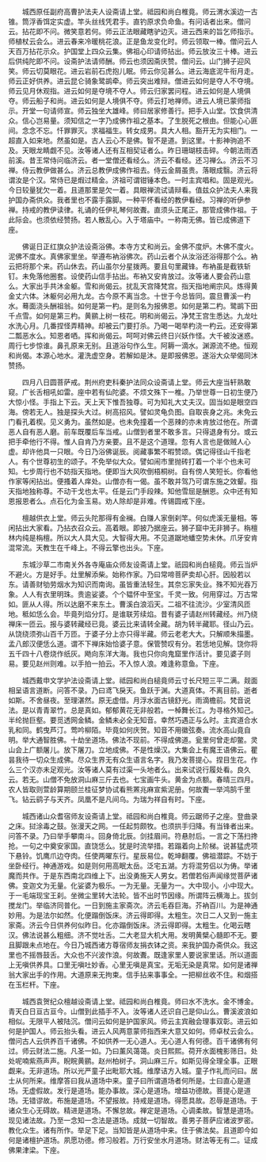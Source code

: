<!-- { "loadSidebar": true } -->
　　城西原任副府高曹护法夫人设斋请上堂。祗园和尚白椎竟。师云渭水溪边一古锥。筒浮香饵定实虚。竿头丝线凭君手。直钓原求负命鱼。有问话者出来。僧问云。拈花即不问。微笑意若何。师云正法眼藏瞎驴边灭。进云西来的旨乞师指示。师植杖云会么。进云春来冷暖桃花浪。正是鱼龙变化时。师云领取一棒。僧问云人天百万拈花示众。护国堂上四众云集。佛祖心印请师拈出。师云放汝三十棒。进云后供纯陀即不问。设斋护法请师酬。师云也须因斋庆赞。僧问云。山门狮子迎风笑。师云切莫眼花。进云岩前石虎抱儿眠。师云你见甚么。进云海底泥牛衔月走。师云正好供养。进云昆仑骑象鹭鹚牵。师云突出难辩。僧进云如何是夺人不夺境。师云见月休观指。进云如何是夺境不夺人。师云归家罢问程。进云如何是人境俱夺。师云船子和尚。进云如何是人境俱不夺。师云打地禅师。进云人境已蒙师指示。开堂一句请师宣。师云独坐大雄峰。师曰居家修善行。把手入山堂。饮食供清众。信心岂易量。须知信之一字乃成佛作祖之基本。了生脱死之根由。但能心心匪间。念念不忘。忏罪罪灭。求福福生。转女成男。具大人相。豁开无为实相门。一超直入如来地。然虽如是。古人云心不是佛。智不是道。到这里。十影神驹追不及。天眼龙睛觑不见。汝等诸人还有互相契证者么。昨日珊瑚枝击碎。今朝法雨洒前溪。昔王常侍问临济云。者一堂僧还看经么。济云不看经。还习禅么。济云不习禅。侍云教伊做甚么。济云总教伊成佛作祖去。侍云金屑虽贵。落眼成翳。济云将谓汝是个汉。常侍已是煆过精金。济祖可谓钳锤本色。一时主宾唱和。固是观光。今日较量犹欠一着。且道那里是欠一着。具眼禅流试请辩看。值兹众护法夫人来我护国办斋供众。我者里也不露手露脚。一种平怀看经的教伊看经。习禅的听伊参禅。持戒的教伊读律。礼诵的任伊礼琴何故聻。直须头正尾正。那管成佛作祖。于此际会。也须依经赞扬。若人散乱心。入于塔庙中。一称南无佛。皆已成佛道下座。

　　佛诞日正红旗众护法设斋浴佛。本寺方丈和尚云。金佛不度炉。木佛不度火。泥佛不度水。真佛家里坐。举遵布衲浴佛次。药山云者个从汝浴还浴得那个么。衲云把将那个来。药山休去。药山虽尔分星拨两。要且句里藏锋。布衲虽是截铁斩钉。未免落他圈套。设使药山信手拈出。布衲又安肯放过。汝等诸人要会药山意么。大家出手共沐金躯。雪和尚偈云。扰乱天宫降梵宫。指天指地阐宗风。炼得黄金丈六体。沐躯何必用九龙。古今原不离当念。十世于今总皆同。震旦曹溪一杓水。蓦面浇头酬祖翁。如何是第一杓。是则名为报佛恩。如何是第二杓。鹭鹚下田千点雪。如何是第三杓。黄鹂上树一枝花。明和尚偈云。净梵王宫生悉达。九龙吐水洗心月。几番捏怪弄精神。却被云门要打杀。乃喝一喝举杓浇一杓云。还安得第二瓢恶水么。知恩者哂。挥和尚偈云。呵呵对佛云终日兴妖作怪。大千被汝迷惑。周行七步惊谁。鼻孔原来无别。且道浴句作么生。阿耨一滴水。渊源流不绝。恒观和尚偈。本源心地水。灌洗虚空身。若解如是沐。是即报佛恩。遂浴大众举偈同沐赞扬。

　　四月八日圆菩萨戒。荆州府吏科秦护法同众设斋请上堂。师云大座当轩熟敢窥。广长舌相吼如雷。座中若有仙陀婆。不烦文殊下一椎。乃举世尊一日初生便乃大惊小怪。手指上下云。天上天下惟吾独尊。可为知礼大丈夫汉。固当如是眼空四海。傍若无人。独是探头大过。树高招风。譬如灵龟负图。自取丧身之兆。未免云门看孔着楔。见义勇为。虽然如是。也未免撞着一个恶辣的亦未肯放过他在。所谓恶人自有恶人磨。前车既覆后车当戒。山僧到者里不敢多言。只得退身有分。或云把手牵他行不得。惟人自肯乃方亲要。且不是这个道理。忽有人言也是做贼人心虚。却许他具一只眼。今日乃浴佛诞辰。阅藏事繁不暇赞颂。偶记得径山千指老人。有个世尊初生的颂子。不免举似大众。譬如闹市里抛砖打着一个半个也未可知。七步周行也不妨指天指地。便即当大风吹倒梧桐树。自有傍人笑短长。你看他作家等闲拈出。便搔着人痒处。山僧亦有一偈。虽不敢并驾乃可谓东施之效颦。指天指地独称尊。不动干戈也太平。任是云门手段辣。知他雪屈是酬恩。众中还有知恩报恩者么。点石化为金玉易。劝人除却是非难。传锡圆戒下座。

　　檀越供衣上堂。师云头陀那得有金襕。白赚人家倒刹竿。何似虎溪无量相。等闲拈出大家看。乃拈衣召众云。高着眼。即披乃据座云。狮子窟中无非狮子。栴檀林内纯是栴檀。所以大人具大见。大智得大用。不见道踞地蟠空势未休。爪牙安肯混常流。天教生在千峰上。不得云擎也出头。下座。

　　东城沙草二市南关外各寺庵庙众师友设斋请上堂。祇园和尚白槌竟。师云当炉不避火。方是好手。灶里解添柴。始称作家。乃曰常啼菩萨卖却心肝。因般若以东。请善财劬劳烟水为知识而南询。虽皆重法轻生。其奈忘家失业。殊不知光吞万象。人人有衣里明珠。贵逾娑婆。个个韫怀中至宝。千灵一致。何用穿过。万古常如。匪从人得。所以达磨不来东土。曹溪白浪滔天。二祖不往流沙。少室清风匝地。秪如恁么会。毕竟列焰分灯。是谁联芳续焰。昔有婆子请赵州转藏经。州乃绕禅床一匝云。报与婆转藏经已竟。婆云比来请转全藏。胡为转半藏耶。径山乃云。从饶绕须弥山百千万匝。于婆子分上亦只得半藏。师云老老大大。只解顺朱描墨。孟八郎汉便恁么道。谓不下禅床始恰婆子意。保管赞叹有分。若恁地见解。饶你将五千四十八卷烧作纸灰。飏向东洋大海。我也只你向鬼窟里作活计。要见婆子则易。要见赵州则难。以手拍一拍云。不入惊人浪。难逢称意鱼。下座。

　　城西戴申文学护法设斋请上堂。祗园和尚白槌竟师云寸长尺短三平二满。觌面相呈语言道断。问答不录。乃曰鸢飞戾天。鱼跃于渊。大道真体。不离目前。逝者如斯。不舍昼夜。至理湛然。原无虚借。月浮水面古镜舒光。雨滴檐前。梵音说法。是以青青翠竹。总是真如。郁郁黄花无非般若。一棹舞长江。为寻格外知己。半纶抛巨壑。要觅透网金鳞。金鳞未必全无知音。幸然巧遇正与么时。主宾道合水乳和同。鹤曳芦汀。莺吟柳陌。毕竟如何庆贺。知音不用徽弦奏。流水高山竟自明。举大通智胜佛。十劫坐道场。佛法不现前。不得成佛道。瓮里何曾走却鳖。灵山会上广额屠儿。放下屠刀。立地成佛。不是性燥汉。大集会上有魔王语佛云。瞿昙我待一切众生成佛。尽众生界无有众生语言名字。我乃发菩提心。捏目生花。作么三个汉亦未足观光。汝等诸人莫有过渠一头地者么。出来试说行履处看。良久云。若无。山僧不免放洞山麻三斤去也。七宝画牛头。黄金为点额。春晴三四月。农人皆取则萱龄算期颐兰桂征梦协试看熊罴兆麻宣紫泥册。何故聻一举鸿鹄千里飞。钻云鹞子与天齐。凤凰不是凡间乌。为瑞为祥自有时。下座。

　　城西诸山众耆宿师友设斋请上堂。祗园和尚白椎竟。师云踞师子之座。登曲录之床。挝涂毒之鼓。张漫天之网。一任起剪颇牧。也须拱手归降。有当锋者出来。问答不录。乃曰举手攀南斗。回身倚北辰。剑挂眉间。符悬肘后。一言之下荡扫搀抢。一句之中奠安家国。直饶恁么。犹是时流举措。若蹋着向上阶梯。说甚猛虎项下悬铃。饥鹰爪边夺肉。任使两曜东行。星辰易位。乾坤翻覆。佛祖潜踪。不妨于坐卧经行。神通游戏。如是则何用高眠太岳。泛宅五湖。方将混劳侣以为俦。举诸魔而共作。于是东西南北四维上下。出没勇施天人男女。若僧若俗声闻缘觉菩萨诸佛。变迦文为无量。化娑婆为极乐。一为无量。无量为一。大中现小。小中现大。于一毛端现宝王刹。坐微尘里转大法轮。皆不出时节因缘。所谓阵云横海上。拔剑搅龙门。举临济同普化。一日到施主家斋次。济云毛吞巨海。芥衲百川。为是神通妙用。为是法尔如然。化便蹋倒饭床。济云得即得。太粗生。次日二人又到一施主家斋。济云今日供养何似昨日。化亦蹋倒饭床。济云得即得。太粗生。化喝云瞎汉。佛法说甚么粗细。济不觉吐舌。二大老显大机大用。发明黄檗心髓即不无。要且脚跟未点地在。今日乃城西诸方尊宿师友捐衣钵之资。来我护国办斋供众。我这里也不摇唇鼓舌。大众也不兴波作浪。何故聻。既逢家里人要说家里话。所以道面上无嗔供养具。口里无嗔吐妙香。心里无嗔是真宝。无垢无染是真常。如何是诸禅翁大家出手的作用。大道原来无拘束。信手拈来事事全。一把柳丝收不住。和烟搭在玉栏杆。下座。

　　城西袁贺纪众檀越设斋请上堂。祗园和尚白椎竟。师曰水不洗水。金不博金。青天白日亘古亘今。山僧到此插手不入。汝等诸人还识自己是仰山么。曹溪波浪如相似。无限平人被陆沉。僧问云如何是护国家风。师云主宾融会理事双彰。进云如何是护国人。师云抬头看。进云人风两意蒙师指西来大意又如何。师卓杖云会么。僧问古人云供养百千诸佛。不如供养一无心道人。无心道人有何德。百千诸佛有何过。师云财法二施。凡圣一如。乃曰薰风蔼蔼。炎日熙熙。荷开水面槐影筛日。处处呢喃紫燕声声。睨睆黄鹂。赵州柏树子。洞山麻三斤。如斯见得全理全事。正眼觑来。无非道场。所以光严童子出毗耶大城。维摩诘方入城。童子作礼而问曰。居士从何所来。维摩答曰我从道场中来。童子曰所谓道场者何所是。士曰直心是道场。无虚假故。发行是道场。能办事故。深心是道场。增益功德故。菩提心是道场。无错谬故。布施是道场。不望报故。持戒是道场。得愿具故。忍辱是道场。于诸众生心无碍故。精进是道场。不懈怠故。禅定是道场。心调柔故。智慧是道场。现见诸法故。乃至一念知一念法是道场。成就一切智故。善男子菩萨应诸波罗密。教化众生。诸有所作。举足下足。当知皆是从道场中来。住于佛法矣。且道即今如何是诸檀护道场。夙愿功德。修习般若。万行安坐水月道场。财法等无有二。证成佛果津梁。下座。

